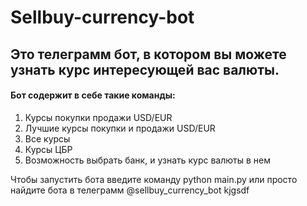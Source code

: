 # Sellbuy-currency-bot
## Это телеграмм бот, в котором вы можете узнать курс интересующей вас валюты. 
#### Бот содержит в себе такие команды:
1. Курсы покупки продажи USD/EUR
2. Лучшие курсы покупки и продажи USD/EUR
3. Все курсы
4. Курсы ЦБР
5. Возможность выбрать банк, и узнать курс валюты в нем

Чтобы запустить бота введите команду 
python main.py
или просто найдите бота в телеграмм 
@sellbuy_currency_bot
kjgsdf
